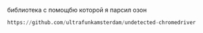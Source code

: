 библиотека с помощбю которой я парсил озон

```python
https://github.com/ultrafunkamsterdam/undetected-chromedriver
```